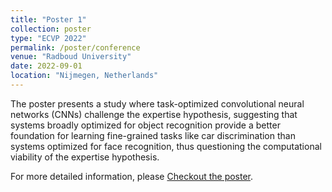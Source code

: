 ```yaml
---
title: "Poster 1"
collection: poster
type: "ECVP 2022"
permalink: /poster/conference
venue: "Radboud University"
date: 2022-09-01
location: "Nijmegen, Netherlands"
---
```


The poster presents a study where task-optimized convolutional neural networks (CNNs) challenge the expertise hypothesis, suggesting that systems broadly optimized for object recognition provide a better foundation for learning fine-grained tasks like car discrimination than systems optimized for face recognition, thus questioning the computational viability of the expertise hypothesis.

For more detailed information, please [Checkout the poster](https://pgupta013.github.io/files/ecvp_2022_poster_expertise_kd_1.pdf).
